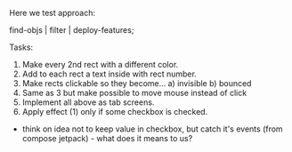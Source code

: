 Here we test approach:

find-objs | filter | deploy-features;

Tasks:
1. Make every 2nd rect with a different color.
2. Add to each rect a text inside with rect number.
3. Make rects clickable so they become...
   a) invisible
   b) bounced
4. Same as 3 but make possible to move mouse instead of click   
5. Implement all above as tab screens.
6. Apply effect (1) only if some checkbox is checked.

+ think on idea not to keep value in checkbox, but catch it's events
(from compose jetpack) - what does it means to us?